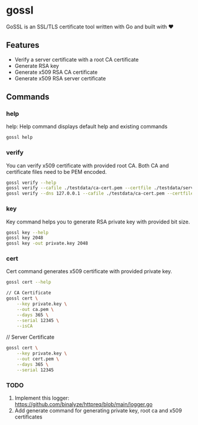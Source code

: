 # gossl

GoSSL is an SSL/TLS certificate tool written with Go and built with ❤️

## Features
- Verify a server certificate with a root CA certificate
- Generate RSA key
- Generate x509 RSA CA certificate
- Generate x509 RSA server certificate

## Commands
### help
help: Help command displays default help and existing commands
```bash
gossl help
```

### verify
You can verify x509 certificate with provided root CA. Both CA and certificate files need to be PEM encoded.

```bash
gossl verify --help
gossl verify --cafile ./testdata/ca-cert.pem --certfile ./testdata/server-cert.pem
gossl verify --dns 127.0.0.1 --cafile ./testdata/ca-cert.pem --certfile ./testdata/server-cert.pem
```

### key
Key command helps you to generate RSA private key with provided bit size.

```bash
gossl key --help
gossl key 2048
gossl key -out private.key 2048
```

### cert
Cert command generates x509 certificate with provided private key.

```bash
gossl cert --help
```
```bash
// CA Certificate
gossl cert \
    --key private.key \
    --out ca.pem \
    --days 365 \
    --serial 12345 \
    --isCA 
```
// Server Certificate
```bash
gossl cert \
    --key private.key \
    --out cert.pem \
    --days 365 \
    --serial 12345
```

### TODO
1. Implement this logger: https://github.com/binalyze/httpreq/blob/main/logger.go
2. Add generate command for generating private key, root ca and x509 certificates
